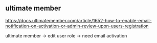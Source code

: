 ## ultimate member

https://docs.ultimatemember.com/article/1652-how-to-enable-email-notification-on-activation-or-admin-review-upon-users-registration

ultimate member -> edit user role -> need email activation